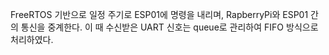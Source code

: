  FreeRTOS 기반으로 일정 주기로 ESP01에 명령을 내리며, RapberryPi와 ESP01 간의 통신을 중계한다.
 이 때 수신받은 UART 신호는 queue로 관리하여 FIFO 방식으로 처리하였다.
